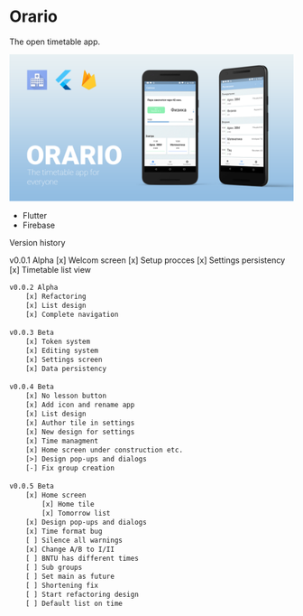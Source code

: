 # Orario

The open timetable app.

![](header.png)

- Flutter
- Firebase

Version history

v0.0.1 Alpha
        [x] Welcom screen
        [x] Setup procces
        [x] Settings persistency
        [x] Timetable list view
    
    v0.0.2 Alpha
        [x] Refactoring
        [x] List design
        [x] Complete navigation

    v0.0.3 Beta
        [x] Token system
        [x] Editing system
        [x] Settings screen
		[x] Data persistency
    
    v0.0.4 Beta
		[x] No lesson button
		[x] Add icon and rename app
		[x] List design
		[x] Author tile in settings
		[x] New design for settings
		[x] Time managment
		[x] Home screen under construction etc.
		[>] Design pop-ups and dialogs
		[-] Fix group creation

    v0.0.5 Beta
		[x] Home screen
	   		[x] Home tile
	   		[x] Tomorrow list
		[x] Design pop-ups and dialogs
		[x] Time format bug
		[ ] Silence all warnings
		[x] Change A/B to I/II
		[ ] BNTU has different times
		[ ] Sub groups
		[ ] Set main as future
		[ ] Shortening fix 
		[ ] Start refactoring design
		[ ] Default list on time